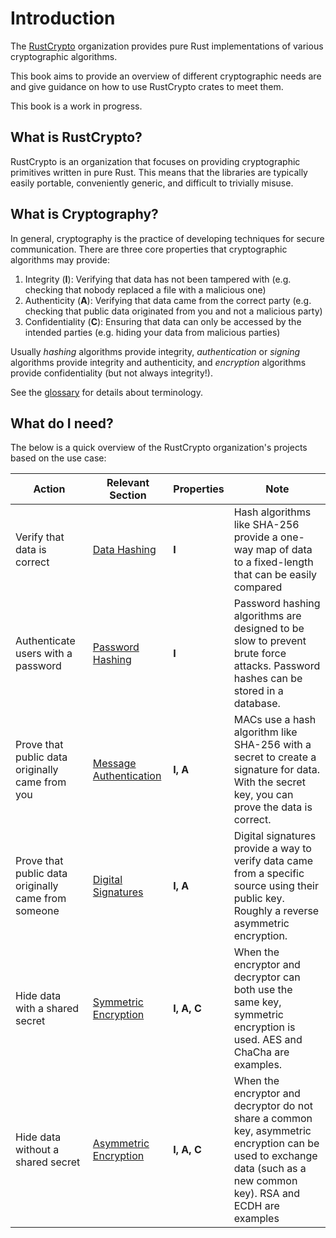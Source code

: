 # Introduction

The [RustCrypto] organization provides pure Rust implementations of various cryptographic
algorithms.

This book aims to provide an overview of different cryptographic needs are and give guidance on how
to use RustCrypto crates to meet them.

This book is a work in progress.

## What is RustCrypto?

RustCrypto is an organization that focuses on providing cryptographic primitives written in pure
Rust. This means that the libraries are typically easily portable, conveniently generic, and
difficult to trivially misuse.

## What is Cryptography?

In general, cryptography is the practice of developing techniques for secure communication. There
are three core properties that cryptographic algorithms may provide:

1. Integrity (**I**): Verifying that data has not been tampered with (e.g. checking that nobody
   replaced a file with a malicious one)
1. Authenticity (**A**): Verifying that data came from the correct party (e.g. checking that public
   data originated from you and not a malicious party)
1. Confidentiality (**C**): Ensuring that data can only be accessed by the intended parties (e.g.
   hiding your data from malicious parties)

Usually _hashing_ algorithms provide integrity, _authentication_ or _signing_ algorithms provide
integrity and authenticity, and _encryption_ algorithms provide confidentiality (but not always
integrity!).

See the [glossary](glossary.md) for details about terminology.

## What do I need?

The below is a quick overview of the RustCrypto organization's projects based on the use case:

| Action                                              | Relevant Section                                            | Properties  | Note                                                                                                                                                                 |
| --------------------------------------------------- | ----------------------------------------------------------- | ----------- | -------------------------------------------------------------------------------------------------------------------------------------------------------------------- |
| Verify that data is correct                         | [Data Hashing](hashing-data/index.html)                     | **I**       | Hash algorithms like SHA-256 provide a one-way map of data to a fixed-length that can be easily compared                                                             |
| Authenticate users with a password                  | [Password Hashing](hashing-password/index.html)             | **I**       | Password hashing algorithms are designed to be slow to prevent brute force attacks. Password hashes can be stored in a database.                                     |
| Prove that public data originally came from you     | [Message Authentication](message-authentication/index.html) | **I, A**    | MACs use a hash algorithm like SHA-256 with a secret to create a signature for data. With the secret key, you can prove the data is correct.                         |
| Prove that public data originally came from someone | [Digital Signatures](signing/index.html)                    | **I, A**    | Digital signatures provide a way to verify data came from a specific source using their public key. Roughly a reverse asymmetric encryption.                         |
| Hide data with a shared secret                      | [Symmetric Encryption](encryption-symmetric/index.html)     | **I, A, C** | When the encryptor and decryptor can both use the same key, symmetric encryption is used. AES and ChaCha are examples.                                               |
| Hide data without a shared secret                   | [Asymmetric Encryption](encryption-asymmetric/index.html)   | **I, A, C** | When the encryptor and decryptor do not share a common key, asymmetric encryption can be used to exchange data (such as a new common key). RSA and ECDH are examples |

[rustcrypto]: https://github.com/RustCrypto/
